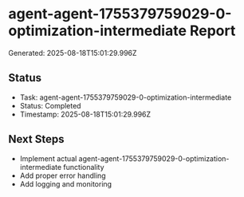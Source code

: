 # agent-agent-1755379759029-0-optimization-intermediate Report

Generated: 2025-08-18T15:01:29.996Z

## Status
- Task: agent-agent-1755379759029-0-optimization-intermediate
- Status: Completed
- Timestamp: 2025-08-18T15:01:29.996Z

## Next Steps
- Implement actual agent-agent-1755379759029-0-optimization-intermediate functionality
- Add proper error handling
- Add logging and monitoring
